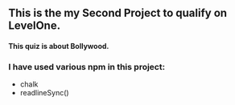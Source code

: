 ## This is the my Second Project to qualify on LevelOne.
#### This quiz is about Bollywood. 
### I have used various npm in this project:
* chalk
* readlineSync()